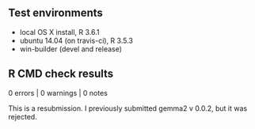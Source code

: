 ## Test environments
* local OS X install, R 3.6.1
* ubuntu 14.04 (on travis-ci), R 3.5.3
* win-builder (devel and release)

## R CMD check results

0 errors | 0 warnings | 0 notes

This is a resubmission. I previously submitted gemma2 v 0.0.2, but it was rejected. 

